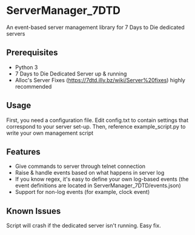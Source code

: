 ServerManager_7DTD
==================

An event-based server management library for 7 Days to Die dedicated servers

Prerequisites
--------------

* Python 3
* 7 Days to Die Dedicated Server up & running
* Alloc's Server Fixes (https://7dtd.illy.bz/wiki/Server%20fixes) highly recommended

Usage
---------

First, you need a configuration file. Edit config.txt to contain settings that correspond to your server set-up.
Then, reference example_script.py to write your own management script

Features
---------
* Give commands to server through telnet connection
* Raise & handle events based on what happens in server log
* If you know regex, it's easy to define your own log-based events (the event definitions are located in ServerManager_7DTD/events.json)
* Support for non-log events (for example, clock event)

Known Issues
-------------

Script will crash if the dedicated server isn't running. Easy fix.
